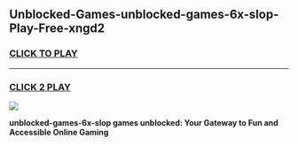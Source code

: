 
## Unblocked-Games-unblocked-games-6x-slop-Play-Free-xngd2
<h3>
<a href="https://premium76.site?title=unblocked-games-6x-slop&ref=22A">CLICK TO PLAY</a></h3>
<hr>

<h3>
<a href="https://premium76.site?title=unblocked-games-6x-slop&ref=22A">CLICK 2 PLAY</a>
  
</h3>

<a href="https://premium76.site?title=unblocked-games-6x-slop&ref=22A"><img src="https://clearcache.store/games.png"></a>


**unblocked-games-6x-slop games unblocked: Your Gateway to Fun and Accessible Online Gaming**
